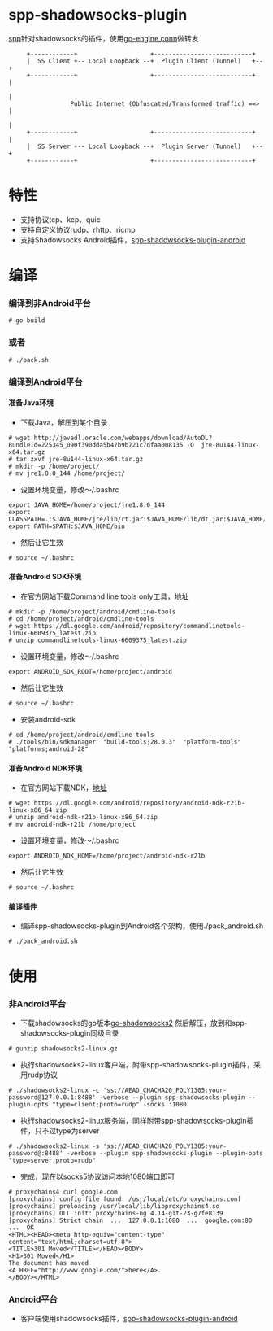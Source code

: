 # spp-shadowsocks-plugin
[spp](https://github.com/esrrhs/spp)针对shadowsocks的插件，使用[go-engine conn](https://github.com/esrrhs/go-engine/tree/master/src/conn)做转发
```
     +------------+                    +---------------------------+
     |  SS Client +-- Local Loopback --+  Plugin Client (Tunnel)   +--+
     +------------+                    +---------------------------+  |
                                                                      |
                 Public Internet (Obfuscated/Transformed traffic) ==> |
                                                                      |
     +------------+                    +---------------------------+  |
     |  SS Server +-- Local Loopback --+  Plugin Server (Tunnel)   +--+
     +------------+                    +---------------------------+
```

# 特性
* 支持协议tcp、kcp、quic
* 支持自定义协议rudp、rhttp、ricmp
* 支持Shadowsocks Android插件，[spp-shadowsocks-plugin-android](https://github.com/esrrhs/spp-shadowsocks-plugin-android)

# 编译
### 编译到非Android平台
```
# go build
```
### 或者
```
# ./pack.sh
```

### 编译到Android平台
#### 准备Java环境
* 下载Java，解压到某个目录
```
# wget http://javadl.oracle.com/webapps/download/AutoDL?BundleId=225345_090f390dda5b47b9b721c7dfaa008135 -O  jre-8u144-linux-x64.tar.gz
# tar zxvf jre-8u144-linux-x64.tar.gz
# mkdir -p /home/project/
# mv jre1.8.0_144 /home/project/
```
* 设置环境变量，修改～/.bashrc
```
export JAVA_HOME=/home/project/jre1.8.0_144
export CLASSPATH=.:$JAVA_HOME/jre/lib/rt.jar:$JAVA_HOME/lib/dt.jar:$JAVA_HOME/lib/tools.jar
export PATH=$PATH:$JAVA_HOME/bin
```
* 然后让它生效
```
# source ~/.bashrc
```

#### 准备Android SDK环境
* 在官方网站下载Command line tools only工具，[地址](https://developer.android.com/studio/#downloads)
```
# mkdir -p /home/project/android/cmdline-tools
# cd /home/project/android/cmdline-tools
# wget https://dl.google.com/android/repository/commandlinetools-linux-6609375_latest.zip
# unzip commandlinetools-linux-6609375_latest.zip 
```
* 设置环境变量，修改～/.bashrc
```
export ANDROID_SDK_ROOT=/home/project/android
```
* 然后让它生效
```
# source ~/.bashrc
```
* 安装android-sdk
```
# cd /home/project/android/cmdline-tools
# ./tools/bin/sdkmanager  "build-tools;28.0.3"  "platform-tools"  "platforms;android-28"
```

#### 准备Android NDK环境
* 在官方网站下载NDK，[地址](https://developer.android.com/ndk/downloads/index.html)
```
# wget https://dl.google.com/android/repository/android-ndk-r21b-linux-x86_64.zip
# unzip android-ndk-r21b-linux-x86_64.zip
# mv android-ndk-r21b /home/project
```
* 设置环境变量，修改～/.bashrc
```
export ANDROID_NDK_HOME=/home/project/android-ndk-r21b
```
* 然后让它生效
```
# source ~/.bashrc
```

#### 编译插件
* 编译spp-shadowsocks-plugin到Android各个架构，使用./pack_android.sh
```
# ./pack_android.sh
```

# 使用
### 非Android平台
* 下载shadowsocks的go版本[go-shadowsocks2](https://github.com/shadowsocks/go-shadowsocks2) 然后解压，放到和spp-shadowsocks-plugin同级目录
```
# gunzip shadowsocks2-linux.gz
```
* 执行shadowsocks2-linux客户端，附带spp-shadowsocks-plugin插件，采用rudp协议
```
# ./shadowsocks2-linux -c 'ss://AEAD_CHACHA20_POLY1305:your-password@127.0.0.1:8488' -verbose --plugin spp-shadowsocks-plugin --plugin-opts "type=client;proto=rudp" -socks :1080 
```
* 执行shadowsocks2-linux服务端，同样附带spp-shadowsocks-plugin插件，只不过type为server
```
# ./shadowsocks2-linux -s 'ss://AEAD_CHACHA20_POLY1305:your-password@:8488' -verbose --plugin spp-shadowsocks-plugin --plugin-opts "type=server;proto=rudp"
```
* 完成，现在以socks5协议访问本地1080端口即可
```
# proxychains4 curl google.com
[proxychains] config file found: /usr/local/etc/proxychains.conf
[proxychains] preloading /usr/local/lib/libproxychains4.so
[proxychains] DLL init: proxychains-ng 4.14-git-23-g7fe8139
[proxychains] Strict chain  ...  127.0.0.1:1080  ...  google.com:80  ...  OK
<HTML><HEAD><meta http-equiv="content-type" content="text/html;charset=utf-8">
<TITLE>301 Moved</TITLE></HEAD><BODY>
<H1>301 Moved</H1>
The document has moved
<A HREF="http://www.google.com/">here</A>.
</BODY></HTML>
```
### Android平台
* 客户端使用shadowsocks插件，[spp-shadowsocks-plugin-android](https://github.com/esrrhs/spp-shadowsocks-plugin-android)
